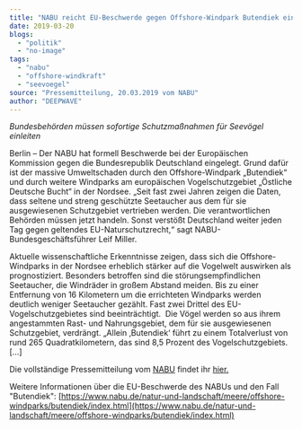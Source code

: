 ```yaml
---
title: "NABU reicht EU-Beschwerde gegen Offshore-Windpark Butendiek ein"
date: 2019-03-20
blogs: 
  - "politik"
  - "no-image"
tags: 
  - "nabu"
  - "offshore-windkraft"
  - "seevoegel"
source: "Pressemitteilung, 20.03.2019 vom NABU"
author: "DEEPWAVE"
---
```


_Bundesbehörden müssen sofortige Schutzmaßnahmen für Seevögel einleiten_

Berlin – Der NABU hat formell Beschwerde bei der Europäischen Kommission gegen die Bundesrepublik Deutschland eingelegt. Grund dafür ist der massive Umweltschaden durch den Offshore-Windpark „Butendiek“ und durch weitere Windparks am europäischen Vogelschutzgebiet „Östliche Deutsche Bucht“ in der Nordsee. „Seit fast zwei Jahren zeigen die Daten, dass seltene und streng geschützte Seetaucher aus dem für sie ausgewiesenen Schutzgebiet vertrieben werden. Die verantwortlichen Behörden müssen jetzt handeln. Sonst verstößt Deutschland weiter jeden Tag gegen geltendes EU-Naturschutzrecht,“ sagt NABU-Bundesgeschäftsführer Leif Miller.

Aktuelle wissenschaftliche Erkenntnisse zeigen, dass sich die Offshore-Windparks in der Nordsee erheblich stärker auf die Vogelwelt auswirken als prognostiziert. Besonders betroffen sind die störungsempfindlichen Seetaucher, die Windräder in großem Abstand meiden. Bis zu einer Entfernung von 16 Kilometern um die errichteten Windparks werden deutlich weniger Seetaucher gezählt. Fast zwei Drittel des EU-Vogelschutzgebietes sind beeinträchtigt.  Die Vögel werden so aus ihrem angestammten Rast- und Nahrungsgebiet, dem für sie ausgewiesenen Schutzgebiet, verdrängt. „Allein ‚Butendiek‘ führt zu einem Totalverlust von rund 265 Quadratkilometern, das sind 8,5 Prozent des Vogelschutzgebiets. \[...\]

Die vollständige Pressemitteilung vom [NABU](https://www.nabu.de/) findet ihr [hier.](https://www.nabu.de/modules/presseservice/index.php?popup=true&db=presseservice&show=25852)

Weitere Informationen über die EU-Beschwerde des NABUs und den Fall "Butendiek": [https://www.nabu.de/natur-und-landschaft/meere/offshore-windparks/butendiek/index.html](https://www.nabu.de/natur-und-landschaft/meere/offshore-windparks/butendiek/index.html)
